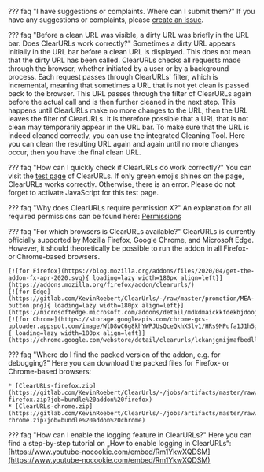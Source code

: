 ??? faq "I have suggestions or complaints. Where can I submit them?"
    If you have any suggestions or complaints, please [create an issue](https://gitlab.com/ClearURLs/ClearUrls/-/issues/new).

??? faq "Before a clean URL was visible, a dirty URL was briefly in the URL bar. Does ClearURLs work correctly?"
    Sometimes a dirty URL appears initially in the URL bar before a clean URL is displayed. 
    This does not mean that the dirty URL has been called. ClearURLs checks all requests made through the browser, 
    whether initiated by a user or by a background process. Each request passes through ClearURLs' filter, 
    which is incremental, meaning that sometimes a URL that is not yet clean is passed back to the browser. 
    This URL passes through the filter of ClearURLs again before the actual call and is then further cleaned in 
    the next step. This happens until ClearURLs make no more changes to the URL, then the URL leaves the filter of 
    ClearURLs. It is therefore possible that a URL that is not clean may temporarily appear in the URL bar. 
    To make sure that the URL is indeed cleaned correctly, you can use the integrated Cleaning Tool. 
    Here you can clean the resulting URL again and again until no more changes occur, then you have the final clean URL.

??? faq "How can I quickly check if ClearURLs do work correctly?"
    You can visit the [test page](https://test.clearurls.xyz/) of ClearURLs. 
    If only green emojis shines on the page, ClearURLs works correctly. 
    Otherwise, there is an error. Please do not forget to activate JavaScript for this test page.

??? faq "Why does ClearURLs require permission X?"
    An explanation for all required permissions can be found here: [Permissions](permissions.md)

??? faq "For which browsers is ClearURLs available?"
    ClearURLs is currently officially supported by Mozilla Firefox, Google Chrome, and Microsoft Edge.
    However, it should theoretically be possible to run the addon in all Firefox- or Chrome-based browsers.

    [![for Firefox](https://blog.mozilla.org/addons/files/2020/04/get-the-addon-fx-apr-2020.svg){ loading=lazy width=180px align=left}](https://addons.mozilla.org/firefox/addon/clearurls/)
    [![for Edge](https://gitlab.com/KevinRoebert/ClearUrls/-/raw/master/promotion/MEA-button.png){ loading=lazy width=180px align=left}](https://microsoftedge.microsoft.com/addons/detail/mdkdmaickkfdekbjdoojfalpbkgaddei)
    [![for Chrome](https://storage.googleapis.com/chrome-gcs-uploader.appspot.com/image/WlD8wC6g8khYWPJUsQceQkhXSlv1/HRs9MPufa1J1h5glNhut.png){ loading=lazy width=180px align=left}](https://chrome.google.com/webstore/detail/clearurls/lckanjgmijmafbedllaakclkaicjfmnk)

??? faq "Where do I find the packed version of the addon, e.g. for debugging?"
    Here you can download the packed files for Firefox- or Chrome-based browsers: 

    * [ClearURLs-firefox.zip](https://gitlab.com/KevinRoebert/ClearUrls/-/jobs/artifacts/master/raw/ClearURLs-firefox.zip?job=bundle%20addon%20firefox)
    * [ClearURLs-chrome.zip](https://gitlab.com/KevinRoebert/ClearUrls/-/jobs/artifacts/master/raw/ClearURLs-chrome.zip?job=bundle%20addon%20chrome)

??? faq "How can I enable the logging feature in ClearURLs?"
    Here you can find a step-by-step tutorial on „How to enable logging in ClearURLs“:
    [https://www.youtube-nocookie.com/embed/Rm1YkwXQDSM](https://www.youtube-nocookie.com/embed/Rm1YkwXQDSM)